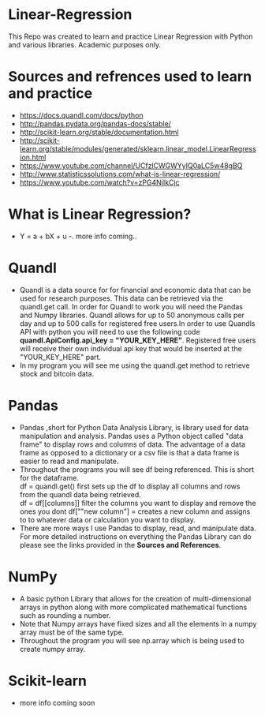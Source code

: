 # Linear-Regression
This Repo was created to learn and practice Linear Regression with Python and various libraries. Academic purposes only.
# Sources and refrences used to learn and practice
- https://docs.quandl.com/docs/python
- http://pandas.pydata.org/pandas-docs/stable/
- http://scikit-learn.org/stable/documentation.html
- http://scikit-learn.org/stable/modules/generated/sklearn.linear_model.LinearRegression.html
- https://www.youtube.com/channel/UCfzlCWGWYyIQ0aLC5w48gBQ
- http://www.statisticssolutions.com/what-is-linear-regression/
- https://www.youtube.com/watch?v=zPG4NjIkCjc

# What is Linear Regression?
- Y = a + bX + u
-. more info coming..
# Quandl
- Quandl is a data source for for financial and economic data that can be used for research purposes.
This data can be retrieved via the quandl.get call. In order for Quandl to work you will need the Pandas and Numpy
libraries. Quandl allows for up to 50 anonymous calls per day and up to 500 calls for registered free users.In order
to use Quandls API with python you will need to use the following code **quandl.ApiConfig.api_key = "YOUR_KEY_HERE"**.
Registered free users will receive their own individual api key that would be inserted at the  "YOUR_KEY_HERE" part.
- In my program you will see me using the quandl.get method to retrieve stock and bitcoin data. 

# Pandas
- Pandas ,short for Python Data Analysis Library, is library used for data manipulation and analysis. Pandas uses a Python
object called "data frame" to display rows and columns of data. The advantage of  a data frame as opposed to a dictionary or
a csv file is that a data frame is easier to read and manipulate. 
- Throughout the programs you will see df being referenced. This is short for the dataframe.  
df = quandl.get() first sets up the df to display all columns and rows from the quandl data being retrieved.  
df = df[[columns]] filter the columns you want to display and remove the ones you dont 
df[""new column"] =  creates a new column and assigns to to whatever data or calculation you want to display.
- There are more ways I use Pandas to display, read, and manipulate data. For more detailed instructions on everything the
Pandas Library can do please see the links provided in the **Sources and References**.

# NumPy
- A basic python Library that allows for the creation of multi-dimensional arrays in python along with more 
complicated mathematical functions such as rounding a number.
- Note that Numpy arrays have fixed sizes and all the elements in a numpy array must be of the same type.
- Throughout the program you will see np.array which is being used to create numpy array. 

# Scikit-learn
-  more info coming soon



    

